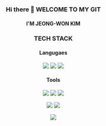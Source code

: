 <div align="center">
 
### Hi there 👋 WELCOME TO MY GIT

#### I'M JEONG-WON KIM

<!-- ### DevOps Junior -->

<!-- ![Yak_shaving](https://user-images.githubusercontent.com/98450173/170815016-69ef394d-5b84-4f6b-afd0-a836f1f1a836.jpg) -->


### TECH STACK 

#### Langugaes

<!-- <img src="https://img.shields.io/badge/Node.js-339933?style=flat-square&logo=Node.js&logoColor=white"/> -->
<img src="https://img.shields.io/badge/JavaScript-F7DF1E?style=flat-square&logo=JavaScript&logoColor=white"/>
<img src="https://img.shields.io/badge/Python-3776AB.svg?&style=flat-square&logo=Python&logoColor=white"/>
<img src="https://img.shields.io/badge/MySQL-4479A1?style=flat-square&logo=MySQL&logoColor=white"/>


#### Tools 

<img src="https://img.shields.io/badge/Amazon AWS-232F3E?style=flat-square&logo=Amazon%20AWS&logoColor=white"/></a>
<img src="https://img.shields.io/badge/MongoDB-47A248?style=flat-square&logo=MongoDB&logoColor=white"/>
<img src="https://img.shields.io/badge/Postman-FF6C37?style=flat-square&logo=Postman&logoColor=white"/>


<img src="https://img.shields.io/badge/Docker-2496ED?style=flat-square&logo=Docker&logoColor=white"/></a>
<img src="https://img.shields.io/badge/Terraform-7B42BC?style=flat-square&logo=Terraform&logoColor=white"/>
 

<img src="https://img.shields.io/badge/Kubernetes-326CE5?style=flat-square&logo=Kubernetes&logoColor=white"/> 

<!-- <img src="https://img.shields.io/badge/Amazon DynamoDB-4053D6.svg?&style=flat-square&logo=Amazon DynamoDB&logoColor=white"/></a> -->
<!--<img src="https://img.shields.io/badge/Amazon S3-569A31.svg?&style=flat-square&logo=Amazon S3&logoColor=white"/> -->
<!-- <img src="https://img.shields.io/badge/OpenSearch-005EB8.svg?&style=flat-square&logo=OpenSearch&logoColor=white"/> -->
<!-- <img src="https://img.shields.io/badge/AWS Lambda-FF9900.svg?&style=flat-square&logo=AWS Lambda&logoColor=white"/> -->
</div>





<!-- ![Node.js](https://img.shields.io/badge)
![AWS]()
![Mysql]()
![Docker]()
![Terraform]()
![Kubernetes]()
![Python]()
 -->





<!--
**devopskims/devopskims** is a ✨ _special_ ✨ repository because its `README.md` (this file) appears on your GitHub profile.

Here are some ideas to get you started:

- 🔭 I’m currently working on ...
- 🌱 I’m currently learning ...
- 👯 I’m looking to collaborate on ...
- 🤔 I’m looking for help with ...
- 💬 Ask me about ...
- 📫 How to reach me: ...
- 😄 Pronouns: ...
- ⚡ Fun fact: ...
-->
